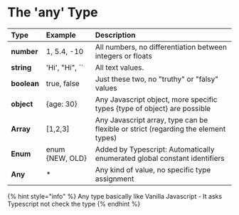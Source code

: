 # The 'any' Type



| Type | Example | Description |
| :--- | :--- | :--- |
| **number** | 1, 5.4, -10 | All numbers, no differentiation between integers or floats |
| **string** | 'Hi', "Hi",  \`\` | All text values. |
| **boolean** | true, false | Just these two, no "truthy" or "falsy" values |
| **object**  | {age: 30} | Any Javascript object, more specific types {type of object} are possible |
| **Array** | \[1,2,3\] | Any Javascript array, type can be flexible or strict \(regarding the element types\) |
| **Enum** | enum {NEW, OLD} | Added by Typescript: Automatically enumerated global constant identifiers |
| **Any** | \* | Any kind of value, no specific type assignment |

{% hint style="info" %}
Any type basically like Vanilla Javascript - It asks Typescript not check the type
{% endhint %}

